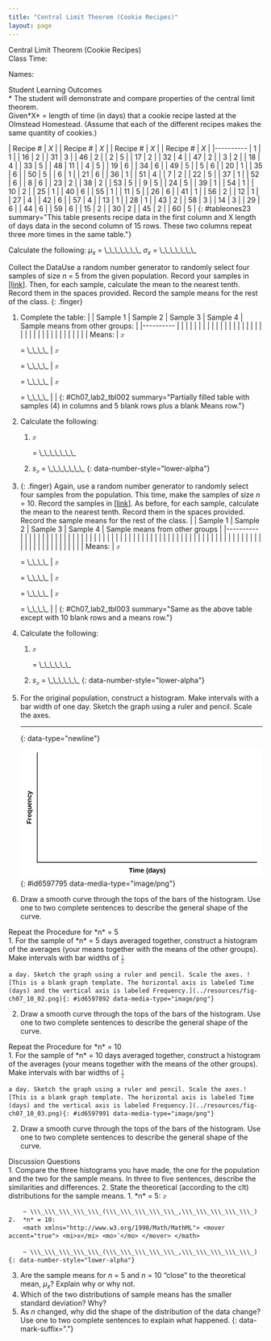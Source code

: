 ```yaml
---
title: "Central Limit Theorem (Cookie Recipes)"
layout: page
---
```



<div data-type="note" class="statistics lab" data-label="" markdown="1">
<div data-type="title">
Central Limit Theorem (Cookie Recipes)
</div>
Class Time:

Names:

<div data-type="list" id="list-2397864897" markdown="1">
<div data-type="title">
Student Learning Outcomes
</div>
* The student will demonstrate and compare properties of the central limit theorem.

</div>
<span data-type="title">Given</span>*X* = length of time (in days) that a cookie recipe lasted at the Olmstead Homestead. (Assume that each of the different recipes makes the same quantity of cookies.)

| Recipe # | *X* |  | Recipe # | *X* |  | Recipe # | *X* |  | Recipe # | *X* |
|----------
| 1 | 1 |  | 16 | 2 |  | 31 | 3 |  | 46 | 2 |
| 2 | 5 |  | 17 | 2 |  | 32 | 4 |  | 47 | 2 |
| 3 | 2 |  | 18 | 4 |  | 33 | 5 |  | 48 | 11 |
| 4 | 5 |  | 19 | 6 |  | 34 | 6 |  | 49 | 5 |
| 5 | 6 |  | 20 | 1 |  | 35 | 6 |  | 50 | 5 |
| 6 | 1 |  | 21 | 6 |  | 36 | 1 |  | 51 | 4 |
| 7 | 2 |  | 22 | 5 |  | 37 | 1 |  | 52 | 6 |
| 8 | 6 |  | 23 | 2 |  | 38 | 2 |  | 53 | 5 |
| 9 | 5 |  | 24 | 5 |  | 39 | 1 |  | 54 | 1 |
| 10 | 2 |  | 25 | 1 |  | 40 | 6 |  | 55 | 1 |
| 11 | 5 |  | 26 | 6 |  | 41 | 1 |  | 56 | 2 |
| 12 | 1 |  | 27 | 4 |  | 42 | 6 |  | 57 | 4 |
| 13 | 1 |  | 28 | 1 |  | 43 | 2 |  | 58 | 3 |
| 14 | 3 |  | 29 | 6 |  | 44 | 6 |  | 59 | 6 |
| 15 | 2 |  | 30 | 2 |  | 45 | 2 |  | 60 | 5 |
{: #tableones23 summary="This table presents recipe data in the first column and X length of days data in the second column of 15 rows. These two columns repeat three more times in the same table."}

Calculate the following: <span data-type="list" data-list-type="enumerated" id="list-2396953" data-number-style="lower-alpha"> <span data-type="item">*μ<sub>x</sub>* = \\\_\\\_\\\_\\\_\\\_\\\_\\\_</span> <span data-type="item">*σ<sub>x</sub>* = \\\_\\\_\\\_\\\_\\\_\\\_\\\_</span> </span>

<span data-type="title">Collect the Data</span>Use a random number generator to randomly select four samples of size *n* = 5 from the given population. Record your samples in [\[link\]](#Ch07_lab2_tbl002). Then, for each sample, calculate the mean to the nearest tenth. Record them in the spaces provided. Record the sample means for the rest of the class.
{: .finger}

1.  Complete the table:
    |  | Sample 1 | Sample 2 | Sample 3 | Sample 4 | Sample means from other groups: |
    |----------
    |  |  |  |  |  |  |
    |  |  |  |  |  |  |
    |  |  |  |  |  |  |
    |  |  |  |  |  |  |
    |  |  |  |  |  |  |
    | Means: | <math xmlns="http://www.w3.org/1998/Math/MathML"> <mover accent="true"> <mi>x</mi> <mo>¯</mo> </mover> </math>
    
     = \\\_\\\_\\\_\\\_ | <math xmlns="http://www.w3.org/1998/Math/MathML"> <mover accent="true"> <mi>x</mi> <mo>¯</mo> </mover> </math>
    
     = \\\_\\\_\\\_\\\_ | <math xmlns="http://www.w3.org/1998/Math/MathML"> <mover accent="true"> <mi>x</mi> <mo>¯</mo> </mover> </math>
    
     = \\\_\\\_\\\_\\\_ | <math xmlns="http://www.w3.org/1998/Math/MathML"> <mover accent="true"> <mi>x</mi> <mo>¯</mo> </mover> </math>
    
     = \\\_\\\_\\\_\\\_ |  |
    {: #Ch07_lab2_tbl002 summary="Partially filled table with samples (4) in columns and 5 blank rows plus a blank Means row."}

2.  Calculate the following:
    1.  <math xmlns="http://www.w3.org/1998/Math/MathML"> <mover accent="true"> <mi>x</mi> <mo>¯</mo> </mover> </math>
        
        = \\\_\\\_\\\_\\\_\\\_\\\_\\\_
    2.  *s*<sub><math xmlns="http://www.w3.org/1998/Math/MathML"> <mover accent="true"> <mi>x</mi> <mo>¯</mo> </mover> </math>
        </sub> = \\\_\\\_\\\_\\\_\\\_\\\_\\\_
    {: data-number-style="lower-alpha"}

3.  {: .finger} Again, use a random number generator to randomly select four samples from the population. This time, make the samples of size *n* = 10. Record the samples in [\[link\]](#Ch07_lab2_tbl003). As before, for each sample, calculate the mean to the nearest tenth. Record them in the spaces provided. Record the sample means for the rest of the class.
    |  | Sample 1 | Sample 2 | Sample 3 | Sample 4 | Sample means from other groups |
    |----------
    |  |  |  |  |  |  |
    |  |  |  |  |  |  |
    |  |  |  |  |  |  |
    |  |  |  |  |  |  |
    |  |  |  |  |  |  |
    |  |  |  |  |  |  |
    |  |  |  |  |  |  |
    |  |  |  |  |  |  |
    |  |  |  |  |  |  |
    |  |  |  |  |  |  |
    | Means: | <math xmlns="http://www.w3.org/1998/Math/MathML"> <mover accent="true"> <mi>x</mi> <mo>¯</mo> </mover> </math>
    
     = \\\_\\\_\\\_\\\_ | <math xmlns="http://www.w3.org/1998/Math/MathML"> <mover accent="true"> <mi>x</mi> <mo>¯</mo> </mover> </math>
    
     = \\\_\\\_\\\_\\\_ | <math xmlns="http://www.w3.org/1998/Math/MathML"> <mover accent="true"> <mi>x</mi> <mo>¯</mo> </mover> </math>
    
     = \\\_\\\_\\\_\\\_ | <math xmlns="http://www.w3.org/1998/Math/MathML"> <mover accent="true"> <mi>x</mi> <mo>¯</mo> </mover> </math>
    
     = \\\_\\\_\\\_\\\_ |  |
    {: #Ch07_lab2_tbl003 summary="Same as the above table except with 10 blank rows and a means row."}

4.  Calculate the following:
    1.  <math xmlns="http://www.w3.org/1998/Math/MathML"> <mover accent="true"> <mi>x</mi> <mo>¯</mo> </mover> </math>
        
        = \\\_\\\_\\\_\\\_\\\_\\\_
    2.  *s*<sub><math xmlns="http://www.w3.org/1998/Math/MathML"> <mover accent="true"> <mi>x</mi> <mo>¯</mo> </mover> </math>
        </sub> = \\\_\\\_\\\_\\\_\\\_\\\_
    {: data-number-style="lower-alpha"}

5.  For the original population, construct a histogram. Make intervals with a bar width of one day. Sketch the graph using a ruler and pencil. Scale the axes.
    * * *
    {: data-type="newline"}
    
    ![This is a blank graph template. The horizontal axis is labeled Time (days) and the vertical axis is labeled Frequency.](../resources/fig-ch07_10_01.png){: #id6597795 data-media-type="image/png"}


6.  Draw a smooth curve through the tops of the bars of the histogram. Use one to two complete sentences to describe the general shape of the curve.

<div data-type="list" id="list-2646" markdown="1">
<div data-type="title">
Repeat the Procedure for *n* = 5
</div>
1.  For the sample of *n* = 5 days averaged together, construct a histogram of the averages (your means together with the means of the other groups). Make intervals with bar widths of
    <math xmlns="http://www.w3.org/1998/Math/MathML"> <mrow> <mfrac> <mn>1</mn> <mn>2</mn> </mfrac> </mrow> </math>
    
    a day. Sketch the graph using a ruler and pencil. Scale the axes. ![This is a blank graph template. The horizontal axis is labeled Time (days) and the vertical axis is labeled Frequency.](../resources/fig-ch07_10_02.png){: #id6597892 data-media-type="image/png"}


2.  Draw a smooth curve through the tops of the bars of the histogram. Use one to two complete sentences to describe the general shape of the curve.

</div>
<div data-type="list" id="list-2764646" markdown="1">
<div data-type="title">
Repeat the Procedure for *n* = 10
</div>
1.  For the sample of *n* = 10 days averaged together, construct a histogram of the averages (your means together with the means of the other groups). Make intervals with bar widths of
    <math xmlns="http://www.w3.org/1998/Math/MathML"> <mrow> <mfrac> <mn>1</mn> <mn>2</mn> </mfrac> </mrow> </math>
    
    a day. Sketch the graph using a ruler and pencil. Scale the axes.![This is a blank graph template. The horizontal axis is labeled Time (days) and the vertical axis is labeled Frequency.](../resources/fig-ch07_10_03.png){: #id6597991 data-media-type="image/png"}


2.  Draw a smooth curve through the tops of the bars of the histogram. Use one to two complete sentences to describe the general shape of the curve.

</div>
<div data-type="list" id="list-2937597532" markdown="1">
<div data-type="title">
Discussion Questions
</div>
1.  Compare the three histograms you have made, the one for the population and the two for the sample means. In three to five sentences, describe the similarities and differences.
2.  State the theoretical (according to the clt) distributions for the sample means.
    1.  *n* = 5:
        <math xmlns="http://www.w3.org/1998/Math/MathML"> <mover accent="true"> <mi>x</mi> <mo>¯</mo> </mover> </math>
        
        ~ \\\_\\\_\\\_\\\_\\\_(\\\_\\\_\\\_\\\_\\\_,\\\_\\\_\\\_\\\_\\\_)
    2.  *n* = 10:
        <math xmlns="http://www.w3.org/1998/Math/MathML"> <mover accent="true"> <mi>x</mi> <mo>¯</mo> </mover> </math>
        
        ~ \\\_\\\_\\\_\\\_\\\_(\\\_\\\_\\\_\\\_\\\_,\\\_\\\_\\\_\\\_\\\_)
    {: data-number-style="lower-alpha"}

3.  Are the sample means for *n* = 5 and *n* = 10 “close” to the theoretical mean, *μ<sub>x</sub>*? Explain why or why not.
4.  Which of the two distributions of sample means has the smaller standard deviation? Why?
5.  As *n* changed, why did the shape of the distribution of the data change? Use one to two complete sentences to explain what happened.
{: data-mark-suffix="."}

</div>
</div>

